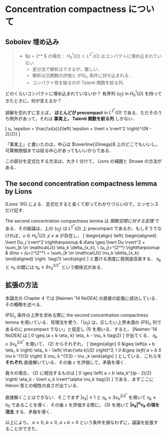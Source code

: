 # Concentration compactness について

## Sobolev 埋め込み

> - $p = 2^* $ の場合： $H_ 0^1(\Omega) \subset L^ {2^ *}(\Omega)$ はコンパクトに埋め込まれていない．
>   - 変分法で解析はできるが，難しい．
>   - 解析は汎関数の評価と $(\text{PS})_c$ 条件に持ち込まれる．
>   - コンパクト性を破るのが Talenti 関数を絞る列．

どのくらいコンパクトに埋め込まれていないか？ 有界列 $\{ u _j \}$ in $H _0^1(\Omega)$ を持ってきたときに，何が言えるか？

誤解を恐れずに言えば， **ほとんどが precompact** in $L^ {2^ *}(\Omega)$ である．ただそのうち例外があって，それは **事実上， Talenti 関数を絞る列** しかない．

\[
  u_ \epsilon = \frac{\xi(x)}{\left( \epsilon + \lvert x \rvert^2 \right)^{(N - 2)/2}}
\]

「事実上」と書いたのは，中心は $\overline{\Omega}$ 上のどこでもいいし，可算無限個までは絞る中心があってもいいからである．

この部分を定式化する方法は，大きく分けて， Lions の補題と Struwe の方法がある．

## The second concentration compactness lemma by Lions

[Lions '85] による．定式化すると長くて却ってわかりづらいので，エッセンスだけ記す．

The second concentration compactness lemma は *関数空間に対する定理* である．その結論は，上の $\{ u_ j \}$ は $L^ {2^ *}(\Omega)$ 上 precompact であるか，もしそうでなければ，$u \in H_0^1(\Omega)$ $\mathcal{J} \neq \emptyset$ が存在し，
\[
\begin{align}
  \left\{
  \begin{aligned}
    \lvert Du_j \rvert^2 \rightharpoonup & d\eta
    \geq \lvert Du \rvert^2 + \sum_{k \in \mathcal{J}}
    \eta_k \delta_{x_k},     \\
    (u_j)_+^{2^*} \rightharpoonup & d\nu
    = (u_+)^{2^*} + \sum_{k \in \mathcal{J}}
    \nu_k \delta_{x_k}
  \end{aligned}
  \right. \tag{1}
\end{align}
\]
と書ける測度に弱測度収束する． $\eta _k$ と $\nu _k$ の間には $\eta _k \geq S \nu _k^{2/2^*}$ という関係式がある．

## 拡張の方法

本論文の Chapter 4 では [Naimen '14 NoDEA] の直接の拡張に成功している．その概略を述べる．

$(\text{PS})_ c$ 条件の上界を求める際に the second concentration compactness lemma を用いている．背理法を使う．「$\{ u_ j \}$ は，示したい上界未満の $(\text{PS})_ c$ 列であるのに precompact でない」と仮定し (1) を用いる．すると， [Naimen '14 NoDEA] は
\[
  0 \geq (a + b \eta_ k) \eta_ k - \nu_ k \tag{2}
\]
が出てくる． $\eta _k \geq S \nu _k^{2/2^*}$ を用いて， (2) からそれぞれ，
\[
  \begin{align}
    0 &\geq \left(a + b \eta_ k \right) \eta_ k - \left( \frac{\eta _k}{S} \right)^3, \\
    0 &\geq \left( a + b S \nu_ k ^{1/3} \right) S \nu_ k ^{1/3} - \nu _k
  \end{align}
\]
としている．これらを **それぞれ** 直接解いている．その後 $c$ を評価して，矛盾を導く．

我々の場合， (2) に相当するものは
\[
  0 \geq \left( a + b \eta_k^{(p - 2)/2} \right) \eta_k - \lvert x_k \rvert^\alpha \nu_k \tag{3}
\]
である．まずここに Hénon 型との相性の良さが出ている．

直接解くことはできない．そこでまず $\lvert x_ k \rvert \leq 1$ と $\eta_ k \geq S \nu_ k^{2/2^*}$ を用いて $\eta_ k \geq \eta_ 0$ であることを導く．その後 $c$ を評価する際に， (3) を用いて **$\lvert x_k \rvert^\alpha \nu_k$ の項を消去** する．矛盾を導く．

以上により， $a \geq 0$, $b \geq 0$, $a + b > 0$ という条件を損なわずに，議論を拡張することができた．